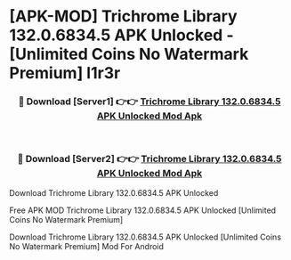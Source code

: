 # [APK-MOD] Trichrome Library 132.0.6834.5 APK Unlocked - [Unlimited Coins No Watermark Premium] l1r3r



<div align="center">
<h3>🔴 Download [Server1] 👉👉 <a href="https://momento.my/?title=Trichrome_Library_132.0.6834.5_APK_Unlocked">Trichrome Library 132.0.6834.5 APK Unlocked Mod Apk</a></h3><br>

<h3>🔴 Download [Server2] 👉👉 <a href="https://momento.my/?title=Trichrome_Library_132.0.6834.5_APK_Unlocked">Trichrome Library 132.0.6834.5 APK Unlocked Mod Apk</a></h3>
</div>



Download Trichrome Library 132.0.6834.5 APK Unlocked 

Free APK MOD Trichrome Library 132.0.6834.5 APK Unlocked [Unlimited Coins No Watermark Premium]

Download Trichrome Library 132.0.6834.5 APK Unlocked [Unlimited Coins No Watermark Premium] Mod For Android
